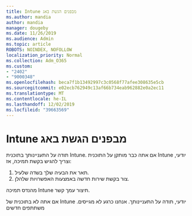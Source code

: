 ```yaml
---
title: Intune מבפנים הגשת באג
ms.author: mandia
author: mandia
manager: dougeby
ms.date: 11/26/2019
ms.audience: Admin
ms.topic: article
ROBOTS: NOINDEX, NOFOLLOW
localization_priority: Normal
ms.collection: Adm_O365
ms.custom:
- "2402"
- "9000348"
ms.openlocfilehash: beca7f1b13492997c3c0568f77afee308635e5cb
ms.sourcegitcommit: e02ecb762949c13af66b734eab962882e0a2ec11
ms.translationtype: MT
ms.contentlocale: he-IL
ms.lasthandoff: 12/02/2019
ms.locfileid: "39663569"
---
```

# <a name="intune-insider-bug-filing"></a>Intune מבפנים הגשת באג

תודה על התעניינותך בתוכנית Intune. אם אתה כבר מותקן על התוכנית Intune יודעי, וצריך להגיש בקשת תמיכה, אז:

1. תאר את הבעיה שלך בשדה שלעיל.
2. צור בקשת שירות חדשה באמצעות האפשרויות שלהלן.

מהנדס תמיכה Intune תיצור עמך קשר.

אם אתה לא בתוכנית של Intune יודעי, תודה על התעניינותך. אנחנו כרגע לא מגייסים. משתתפים חדשים
